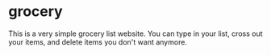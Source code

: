 # grocery
This is a very simple grocery list website.
You can type in your list, cross out your items,
and delete items you don't want anymore.
